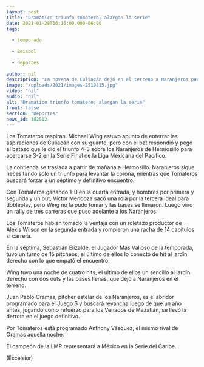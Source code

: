 ```yaml
---
layout: post
title: "Dramático triunfo tomatero; alargan la serie"
date: 2021-01-28T16:16:00.000-06:00
tags:
  
  - temporada
  
  - Beisbol
  
  - deportes
  
author: nil
description: "La novena de Culiacán dejó en el terreno a Naranjeros para forzar un sexto encuentro en la Final"
image: "/uploads/2021/images-2519815.jpg"
video: "nil"
audio: "nil"
alt: "Dramático triunfo tomatero; alargan la serie"
front: false
section: "Deportes"
news_id: 182512
---
```


Los Tomateros respiran.  Michael Wing estuvo apunto de enterrar las aspiraciones de Culiacán con su guante, pero con el bat respondió y  pegó  el batazo que le dio el triunfo 4-3 sobre los Naranjeros de Hermosillo  para acercarse 3-2 en la Serie Final de la Liga Mexicana del Pacífico.

La contienda se traslada a partir de mañana a Hermosillo. Naranjeros sigue necesitando sólo un triunfo para levantar la corona, mientras que Tomateros buscará forzar a un séptimo y definitivo encuentro.

Con Tomateros ganando 1-0  en la cuarta entrada,  y hombres por primera y segunda y un out, Víctor Mendoza sacó una rola por la tercera ideal para dobleplay, pero Wing no la pudo tomar y las bases se llenaron. Luego vino un rally de tres carreras que puso adelante a los Naranjeros.

Los Tomateros habían tomado la ventaja con un roletazo productor de Alexis Wilson en la segunda entrada  y rompieron una racha de 14 capítulos si carrera.

En la séptima, Sebastián Elizalde, el Jugador Más Valioso de la temporada, tuvo un turno de 15 pitcheos, el último de ellos lo conectó de hit al jardín derecho con lo que empató el encuentro.

Wing tuvo una noche de cuatro hits, el último de ellos un sencillo al jardín derecho con dos outs y las bases llenas, que dejó a Naranjeros en el terreno.

Juan Pablo Oramas, pitcher estelar de los Naranjeros,  es el abridor programado para el Juego 6 y buscará revancha luego de que un año antes, jugando como refuerzo para los Venados de Mazatlán, se llevó la derrota en el juego definitivo.

Por Tomateros está programado Anthony Vásquez, el mismo rival de Oramas aquella noche.

El campeón de la LMP representará a México en la Serie del Caribe.

(Excélsior)